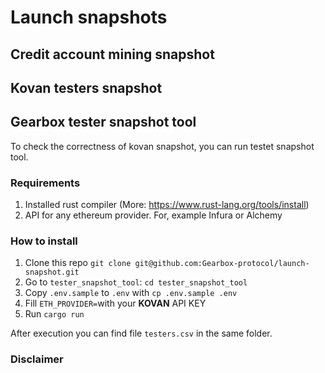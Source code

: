 # Launch snapshots

## Credit account mining snapshot

## Kovan testers snapshot

## Gearbox tester snapshot tool
To check the correctness of kovan snapshot, you can run testet snapshot tool.

### Requirements
1. Installed rust compiler (More: https://www.rust-lang.org/tools/install)
2. API for any ethereum provider. For, example Infura or Alchemy

### How to install
1. Clone this repo `git clone git@github.com:Gearbox-protocol/launch-snapshot.git`
2. Go to `tester_snapshot_tool`:  `cd tester_snapshot_tool`
3. Copy `.env.sample` to `.env` with `cp .env.sample .env`
4. Fill `ETH_PROVIDER=`with your **KOVAN** API KEY
5. Run `cargo run`

After execution you can find file `testers.csv` in the same folder.

### Disclaimer
